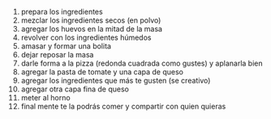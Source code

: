 1. prepara los ingredientes 
2. mezclar los ingredientes secos (en polvo)
3. agregar los huevos en la mitad de la masa 
4. revolver con los ingredientes húmedos 
5. amasar y formar una bolita
6. dejar reposar la masa
7. darle forma a la pizza (redonda cuadrada como gustes) y aplanarla bien 
8. agregar la pasta de tomate y una capa de queso
9. agregar los ingredientes que más te gusten (se creativo)
10. agregar otra capa fina de queso 
11. meter al horno
12. final mente te la podrás comer y compartir con quien quieras